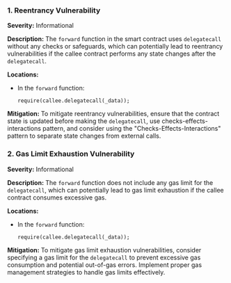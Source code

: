 ### 1. **Reentrancy Vulnerability**

**Severity:**
Informational

**Description:**
The `forward` function in the smart contract uses `delegatecall` without any checks or safeguards, which can potentially lead to reentrancy vulnerabilities if the callee contract performs any state changes after the `delegatecall`.

**Locations:**

- In the `forward` function:
  ```solidity
  require(callee.delegatecall(_data));
  ```

**Mitigation:**
To mitigate reentrancy vulnerabilities, ensure that the contract state is updated before making the `delegatecall`, use checks-effects-interactions pattern, and consider using the "Checks-Effects-Interactions" pattern to separate state changes from external calls.

### 2. **Gas Limit Exhaustion Vulnerability**

**Severity:**
Informational

**Description:**
The `forward` function does not include any gas limit for the `delegatecall`, which can potentially lead to gas limit exhaustion if the callee contract consumes excessive gas.

**Locations:**

- In the `forward` function:
  ```solidity
  require(callee.delegatecall(_data));
  ```

**Mitigation:**
To mitigate gas limit exhaustion vulnerabilities, consider specifying a gas limit for the `delegatecall` to prevent excessive gas consumption and potential out-of-gas errors. Implement proper gas management strategies to handle gas limits effectively.